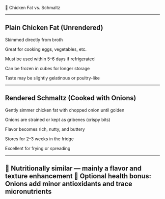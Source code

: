 🧈 Chicken Fat vs. Schmaltz

---
## Plain Chicken Fat (Unrendered)

Skimmed directly from broth

Great for cooking eggs, vegetables, etc.

Must be used within 5–6 days if refrigerated

Can be frozen in cubes for longer storage

Taste may be slightly gelatinous or poultry-like

---
## Rendered Schmaltz (Cooked with Onions)

Gently simmer chicken fat with chopped onion until golden

Onions are strained or kept as gribenes (crispy bits)

Flavor becomes rich, nutty, and buttery

Stores for 2–3 weeks in the fridge

Excellent for frying or spreading

---
🧠 Nutritionally similar — mainly a flavor and texture enhancement
🧅 Optional health bonus: Onions add minor antioxidants and trace micronutrients
---

